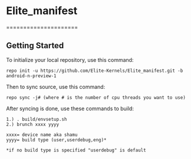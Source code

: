 # Elite_manifest
=====================

Getting Started
---------------

To initialize your local repository, use this command:

	repo init -u https://github.com/Elite-Kernels/Elite_manifest.git -b android-n-preview-1

Then to sync source, use this command:

	repo sync -j# (where # is the number of cpu threads you want to use)

After syncing is done, use these commands to build:

    1.) . build/envsetup.sh
    2.) brunch xxxx yyyy
    
    xxxx= device name aka shamu
    yyyy= build type (user,userdebug,eng)*

    *if no build type is specified "userdebug" is default
